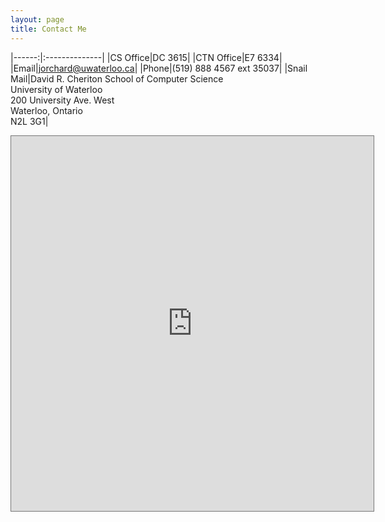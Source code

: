 ```yaml
---
layout: page
title: Contact Me
---
```



|------:|:--------------|
|CS Office|DC 3615|
|CTN Office|E7 6334|
|Email|jorchard@uwaterloo.ca|
|Phone|(519) 888 4567 ext 35037|
|Snail Mail|David R. Cheriton School of Computer Science<br/>University of Waterloo<br/>200 University Ave. West<br/>Waterloo, Ontario<br/>N2L 3G1|


<!--iframe src="https://connect.uwaterloo.ca/owa/calendar/040e020d01c5400aa97cfe34ab2076c5@uwaterloo.ca/5029c941efcc49769ba3ac36618d53fa11251083926874753545/calendar.html" style="border-width:0" width="550" height="600" frameborder="0" scrolling="no"></iframe-->
<iframe src="https://calendar.google.com/calendar/embed?height=600&wkst=1&bgcolor=%23ffffff&ctz=America%2FToronto&mode=WEEK&title=Jeff's%20Calendar&showTitle=0&src=ZnEwNjNta2hvbnZncmtvY3Q5MHBna3JlY2Q5NWVnOXZAaW1wb3J0LmNhbGVuZGFyLmdvb2dsZS5jb20&src=aGVsbWIzY2ZncWJndGpoZnZ1MmtscDVoaGE4NzZrZWZAaW1wb3J0LmNhbGVuZGFyLmdvb2dsZS5jb20&src=cmNhaGNhZGxkdTJqZGx1N29qdTB1MHFoamNudXNqamFAaW1wb3J0LmNhbGVuZGFyLmdvb2dsZS5jb20&color=%237CB342&color=%23F6BF26&color=%23039BE5" style="border:solid 1px #777" width="580" height="600" frameborder="0" scrolling="no"></iframe>